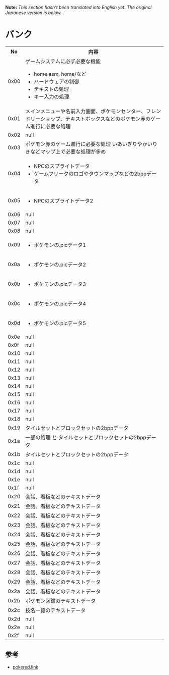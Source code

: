 **Note:** _This section hasn’t been translated into English yet. The original Japanese version is below…_

# バンク

<table>
  
  <tr>
    <th>No</th>
    <th>内容</th>
  </tr>

  <tr>
    <td>0x00</td>
    <td>ゲームシステムに必ず必要な機能<br/>
        <ul>
            <li>home.asm, home/など</li>
            <li>ハードウェアの制御</li>
            <li>テキストの処理</li>
            <li>キー入力の処理</li>
        </ul>
    </td>
  </tr>

  <tr>
    <td>0x01</td>
    <td>メインメニューや名前入力画面、ポケモンセンター、フレンドリーショップ、テキストボックスなどのポケモン赤のゲーム進行に必要な処理</td>
  </tr>

  <tr>
    <td>0x02</td>
    <td>null</td>
  </tr>

  <tr>
    <td>0x03</td>
    <td>ポケモン赤のゲーム進行に必要な処理 いあいぎりやかいりきなどマップ上で必要な処理が多め</td>
  </tr>

  <tr>
    <td>0x04</td>
    <td>
        <ul>
            <li>NPCのスプライトデータ</li>
            <li>ゲームフリークのロゴやタウンマップなどの2bppデータ</li>
        </ul>
    </td>
  </tr>

  <tr>
    <td>0x05</td>
    <td>
        <ul>
            <li>NPCのスプライトデータ2</li>
        </ul>
    </td>
  </tr>

  <tr>
    <td>0x06</td>
    <td>null</td>
  </tr>

  <tr>
    <td>0x07</td>
    <td>null</td>
  </tr>

  <tr>
    <td>0x08</td>
    <td>null</td>
  </tr>

  <tr>
    <td>0x09</td>
    <td>
        <ul>
            <li>ポケモンの.picデータ1</li>
        </ul>
    </td>
  </tr>

  <tr>
    <td>0x0a</td>
    <td>
        <ul>
            <li>ポケモンの.picデータ2</li>
        </ul>
    </td>
  </tr>

  <tr>
    <td>0x0b</td>
    <td>
        <ul>
            <li>ポケモンの.picデータ3</li>
        </ul>
    </td>
  </tr>

  <tr>
    <td>0x0c</td>
    <td>
        <ul>
            <li>ポケモンの.picデータ4</li>
        </ul>
    </td>
  </tr>

  <tr>
    <td>0x0d</td>
    <td>
        <ul>
            <li>ポケモンの.picデータ5</li>
        </ul>
    </td>
  </tr>

  <tr>
    <td>0x0e</td>
    <td>null</td>
  </tr>

  <tr>
    <td>0x0f</td>
    <td>null</td>
  </tr>

  <tr>
    <td>0x10</td>
    <td>null</td>
  </tr>

  <tr>
    <td>0x11</td>
    <td>null</td>
  </tr>

  <tr>
    <td>0x12</td>
    <td>null</td>
  </tr>

  <tr>
    <td>0x13</td>
    <td>null</td>
  </tr>

  <tr>
    <td>0x14</td>
    <td>null</td>
  </tr>

  <tr>
    <td>0x15</td>
    <td>null</td>
  </tr>

  <tr>
    <td>0x16</td>
    <td>null</td>
  </tr>

  <tr>
    <td>0x17</td>
    <td>null</td>
  </tr>

  <tr>
    <td>0x18</td>
    <td>null</td>
  </tr>

  <tr>
    <td>0x19</td>
    <td>タイルセットとブロックセットの2bppデータ</td>
  </tr>

  <tr>
    <td>0x1a</td>
    <td>一部の処理 と タイルセットとブロックセットの2bppデータ</td>
  </tr>

  <tr>
    <td>0x1b</td>
    <td>タイルセットとブロックセットの2bppデータ</td>
  </tr>

  <tr>
    <td>0x1c</td>
    <td>null</td>
  </tr>

  <tr>
    <td>0x1d</td>
    <td>null</td>
  </tr>

  <tr>
    <td>0x1e</td>
    <td>null</td>
  </tr>

  <tr>
    <td>0x1f</td>
    <td>null</td>
  </tr>

  <tr>
    <td>0x20</td>
    <td>会話、看板などのテキストデータ</td>
  </tr>

  <tr>
    <td>0x21</td>
    <td>会話、看板などのテキストデータ</td>
  </tr>

  <tr>
    <td>0x22</td>
    <td>会話、看板などのテキストデータ</td>
  </tr>

  <tr>
    <td>0x23</td>
    <td>会話、看板などのテキストデータ</td>
  </tr>

  <tr>
    <td>0x24</td>
    <td>会話、看板などのテキストデータ</td>
  </tr>

  <tr>
    <td>0x25</td>
    <td>会話、看板などのテキストデータ</td>
  </tr>

  <tr>
    <td>0x26</td>
    <td>会話、看板などのテキストデータ</td>
  </tr>

  <tr>
    <td>0x27</td>
    <td>会話、看板などのテキストデータ</td>
  </tr>

  <tr>
    <td>0x28</td>
    <td>会話、看板などのテキストデータ</td>
  </tr>

  <tr>
    <td>0x29</td>
    <td>会話、看板などのテキストデータ</td>
  </tr>

  <tr>
    <td>0x2a</td>
    <td>会話、看板などのテキストデータ</td>
  </tr>

  <tr>
    <td>0x2b</td>
    <td>ポケモン図鑑のテキストデータ</td>
  </tr>

  <tr>
    <td>0x2c</td>
    <td>技名一覧のテキストデータ</td>
  </tr>

  <tr>
    <td>0x2d</td>
    <td>null</td>
  </tr>

  <tr>
    <td>0x2e</td>
    <td>null</td>
  </tr>

  <tr>
    <td>0x2f</td>
    <td>null</td>
  </tr>

</table>

## 参考

- [pokered.link](../pokered.link)  

